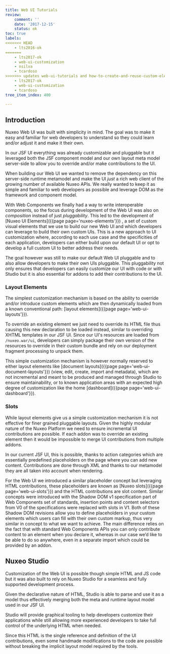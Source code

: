 ```yaml
---
title: Web UI Tutorials
review:
    comment: ''
    date: '2017-12-15'
    status: ok
toc: true
labels:
<<<<<<< HEAD
    - lts2016-ok
=======
    - lts2017-ok
    - web-ui-customization
    - nsilva
    - tcardoso
>>>>>>> updates web-ui-tutorials and how-to-create-and-reuse-custom-element pages
    - lts2017-ok
    - web-ui-customization
    - tcardoso
tree_item_index: 400

---
```

## Introduction

Nuxeo Web UI was built with simplicity in mind. The goal was to make it easy and familiar for web developers to understand so they could learn and/or adjust it and make it their own.

In our JSF UI everything was already customizable and pluggable but it leveraged both the JSF component model and our own layout meta model server-side to allow you to override and/or make contributions to the UI.

When building our Web UI we wanted to remove the dependency on this server-side runtime metamodel and make the UI *just* a rich web client of the growing number of available Nuxeo APIs. We really wanted to keep it as simple and familiar to web developers as possible and leverage DOM as the framework and component model.

With Web Components we finally had a way to write interoperable components, so the focus during development of the Web UI was also on *composition* instead of just *pluggability*. This led to the development of [Nuxeo UI Elements]({{page page='nuxeo-elements'}}) , a set of custom visual elements that we use to build our new Web UI and which developers can leverage to build their own custom UIs. This is a new approach to UI customization where, according to each use case and the specificities of each application, developers can either build upon our default UI or opt to develop a full custom UI to better address their needs.

The goal however was still to make our default Web UI pluggable and to also allow developers to make their own UIs pluggable. This pluggability not only ensures that developers can easily customize our UI with code or with Studio but it is also essential for addons to add their contributions to the UI.

### Layout Elements

The simplest customization mechanism is based on the ability to override and/or introduce custom elements which are then dynamically loaded from a known conventional path: [layout elements]({{page page='web-ui-layouts'}}).

To override an existing element we just need to override its HTML file thus causing this new declaration to be loaded instead, similar to overriding XHTML templates in our JSF UI.
Since our UI's resources are loaded from `/nuxeo.war/ui`, developers can simply package their own version of the resources to override in their custom bundle and rely on our deployment fragment processing to unpack them.

This simple customization mechanism is however normally reserved to either layout elements like [document layouts]({{page page='web-ui-document-layouts'}}) (view, edit, create, import and metadata), which are not incremental and meant to be produced and managed through Studio to ensure maintainability, or to known application areas with an expected high degree of customization like the home [dashboard]({{page page='web-ui-dashboard'}}).

### Slots

While layout elements give us a simple customization mechanism it is not effective for finer grained pluggable layouts. Given the highly modular nature of the Nuxeo Platform we need to ensure incremental UI contributions are possible. If each addon was to override an existing element then it would be impossible to merge UI contributions from multiple addons.

In our current JSF UI, this is possible, thanks to action categories which are essentially predefined placeholders on the page where you can add new content. Contributions are done through XML and thanks to our metamodel they are all taken into account when rendering.

For the Web UI we introduced a similar placeholder concept but leveraging HTML contributions, these placeholders are known as [Nuxeo slots]({{page page='web-ui-slots'}}) and the HTML contributions are slot content. Similar concepts were introduced with the Shadow DOM v1 specification part of Web Components set of standards, insertion points and content selectors from V0 of the specifications were replaced with slots in V1. Both of these Shadow DOM revisions allow you to define placeholders in your custom elements which users can fill with their own custom markup, thus very similar in concept to what we want to achieve. The main difference relies on the fact that with standard Web Components APIs you can only contribute content to an element when you declare it, whereas in our case we’d like to be able to do so anywhere, even in a separate import which could be provided by an addon.

## Nuxeo Studio

Customization of the Web UI is possible though simple HTML and JS code but it was also built to rely on Nuxeo Studio for a seamless and fully supported development process.

Given the declarative nature of HTML, Studio is able to parse and use it as a model thus effectively merging both the meta and runtime layout model used in our JSF UI.

Studio will provide graphical tooling to help developers customize their applications while still allowing more experienced developers to take full control of the underlying HTML when needed.

Since this HTML is the single reference and definition of the UI contributions, even some handmade modifications to the code are possible without breaking the implicit layout model required by the tools.
